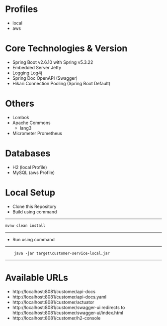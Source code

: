 Profiles
========
- local
- aws

Core Technologies & Version
===========================
- Spring Boot v2.6.10 with Spring v5.3.22
- Embedded Server Jetty
- Logging Log4j
- Spring Doc OpenAPI (Swagger)
- Hikari Connection Pooling (Spring Boot Default)

# Others
- Lombok
- Apache Commons
	- lang3
- Micrometer Prometheus

# Databases
- H2 (local Profile)
- MySQL (aws Profile)

# Local Setup
- Clone this Repository
- Build using command
----
	mvnw clean install
----
- Run using command
----
		java -jar target\customer-service-local.jar
----

# Available URLs
- http://localhost:8081/customer/api-docs
- http://localhost:8081/customer/api-docs.yaml
- http://localhost:8081/customer/actuator
- http://localhost:8081/customer/swagger-ui redirects to http://localhost:8081/customer/swagger-ui/index.html
- http://localhost:8081/customer/h2-console
